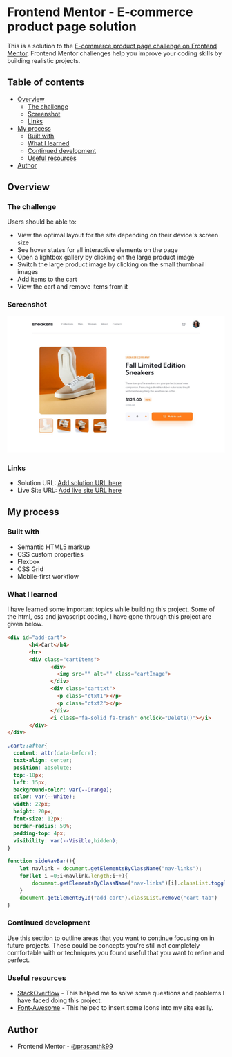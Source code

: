 # Frontend Mentor - E-commerce product page solution

This is a solution to the [E-commerce product page challenge on Frontend Mentor](https://www.frontendmentor.io/challenges/ecommerce-product-page-UPsZ9MJp6). Frontend Mentor challenges help you improve your coding skills by building realistic projects.

## Table of contents

- [Overview](#overview)
  - [The challenge](#the-challenge)
  - [Screenshot](#screenshot)
  - [Links](#links)
- [My process](#my-process)
  - [Built with](#built-with)
  - [What I learned](#what-i-learned)
  - [Continued development](#continued-development)
  - [Useful resources](#useful-resources)
- [Author](#author)


## Overview

### The challenge

Users should be able to:

- View the optimal layout for the site depending on their device's screen size
- See hover states for all interactive elements on the page
- Open a lightbox gallery by clicking on the large product image
- Switch the large product image by clicking on the small thumbnail images
- Add items to the cart
- View the cart and remove items from it

### Screenshot

![](./images/screenshot.jpg)

### Links

- Solution URL: [Add solution URL here](https://your-solution-url.com)
- Live Site URL: [Add live site URL here](https://your-live-site-url.com)

## My process

### Built with

- Semantic HTML5 markup
- CSS custom properties
- Flexbox
- CSS Grid
- Mobile-first workflow

### What I learned

I have learned some important topics while building this project. Some of  the html, css and javascript coding, I have gone through this project are given below.


```html
<div id="add-cart">
       <h4>Cart</h4>
       <hr>
       <div class="cartItems">
              <div>
                <img src="" alt="" class="cartImage">
              </div>
              <div class="carttxt">
                <p class="ctxt1"></p>
                <p class="ctxt2"></p>
              </div>
              <i class="fa-solid fa-trash" onclick="Delete()"></i>
       </div>
</div>
```
```css
.cart::after{
  content: attr(data-before);
  text-align: center;
  position: absolute;
  top:-18px;
  left: 15px;
  background-color: var(--Orange);
  color: var(--White);
  width: 22px;
  height: 20px;
  font-size: 12px;
  border-radius: 50%;
  padding-top: 4px;
  visibility: var(--Visible,hidden);
}
```
```js
function sideNavBar(){
    let navlink = document.getElementsByClassName("nav-links");
    for(let i =0;i<navlink.length;i++){
        document.getElementsByClassName("nav-links")[i].classList.toggle("res-navlinks");
    }
    document.getElementById("add-cart").classList.remove("cart-tab")
}
```

### Continued development

Use this section to outline areas that you want to continue focusing on in future projects. These could be concepts you're still not completely comfortable with or techniques you found useful that you want to refine and perfect.

### Useful resources

- [StackOverflow](https://stackoverflow.com/) - This helped me to solve some questions and problems I have faced doing this project.
- [Font-Awesome](https://www.fontawesome.com) - This helped to insert some Icons into my site easily.

## Author

- Frontend Mentor - [@prasanthk99](https://www.frontendmentor.io/profile/prasanthk99)
